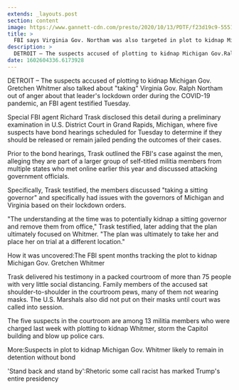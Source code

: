 ```yaml
--- 
extends: _layouts.post 
section: content 
image: https://www.gannett-cdn.com/presto/2020/10/13/PDTF/f23d19c9-5551-422c-9ac2-ec8e6b5ea696-AP_Virus_Outbreak_Virginia.jpg?crop=3671,2065,x0,y0&width=3200&height=1801&format=pjpg&auto=webp 
title: > 
  FBI says Virginia Gov. Northam was also targeted in plot to kidnap Michigan Gov. Whitmer 
description: > 
  DETROIT – The suspects accused of plotting to kidnap Michigan Gov.Ralph Northam out of anger about that leader's lockdown order during the COVID-19 pandemic, an FBI agent testified Tuesday.Specifically, Trask testified, the members discussed "taking a sitting governor" and specifically had issues with the governors of Michigan and Virginia based on their lockdown orders.How it was uncovered:The FBI spent months tracking the plot to kidnap Michigan Gov.More:Suspects in plot to kidnap Michigan Gov. 
date: 1602604336.6173928 
--- 
```

DETROIT – The suspects accused of plotting to kidnap Michigan Gov. Gretchen Whitmer also talked about "taking" Virginia Gov. Ralph Northam out of anger about that leader's lockdown order during the COVID-19 pandemic, an FBI agent testified Tuesday.

Special FBI agent Richard Trask disclosed this detail during a preliminary examination in U.S. District Court in Grand Rapids, Michigan, where five suspects have bond hearings scheduled for Tuesday to determine if they should be released or remain jailed pending the outcomes of their cases.

Prior to the bond hearings, Trask outlined the FBI's case against the men, alleging they are part of a larger group of self-titled militia members from multiple states who met online earlier this year and discussed attacking government officials.

Specifically, Trask testified, the members discussed "taking a sitting governor" and specifically had issues with the governors of Michigan and Virginia based on their lockdown orders.

"The understanding at the time was to potentially kidnap a sitting governor and remove them from office," Trask testified, later adding that the plan ultimately focused on Whitmer. "The plan was ultimately to take her and place her on trial at a different location."

How it was uncovered:The FBI spent months tracking the plot to kidnap Michigan Gov. Gretchen Whitmer

Trask delivered his testimony in a packed courtroom of more than 75 people with very little social distancing. Family members of the accused sat shoulder-to-shoulder in the courtroom pews, many of them not wearing masks. The U.S. Marshals also did not put on their masks until court was called into session.

The five suspects in the courtroom are among 13 militia members who were charged last week with plotting to kidnap Whitmer, storm the Capitol building and blow up police cars.

More:Suspects in plot to kidnap Michigan Gov. Whitmer likely to remain in detention without bond

'Stand back and stand by':Rhetoric some call racist has marked Trump's entire presidency